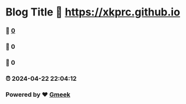 # Blog Title :link: https://xkprc.github.io 
### :page_facing_up: [0](https://xkprc.github.io/tag.html) 
### :speech_balloon: 0 
### :hibiscus: 0 
### :alarm_clock: 2024-04-22 22:04:12 
### Powered by :heart: [Gmeek](https://github.com/Meekdai/Gmeek)
